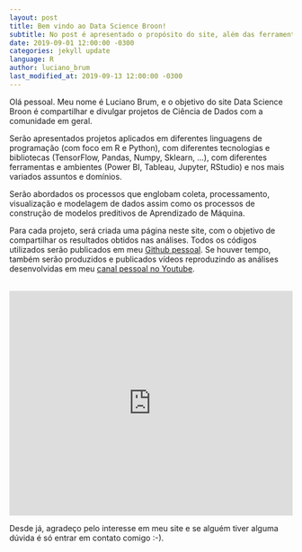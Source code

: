```yaml
---
layout: post
title: Bem vindo ao Data Science Broon!
subtitle: No post é apresentado o propósito do site, além das ferramentas e ambientes que serão utilizados para apresentação de análises no âmbito do mundo de Data Science.
date: 2019-09-01 12:00:00 -0300
categories: jekyll update
language: R
author: luciano_brum
last_modified_at: 2019-09-13 12:00:00 -0300
---
```


Olá pessoal. Meu nome é Luciano Brum, e o objetivo do site Data Science Broon é compartilhar e divulgar projetos de Ciência de Dados com a comunidade em geral.
<br>

Serão apresentados projetos aplicados em diferentes linguagens de programação (com foco em R e Python), com diferentes tecnologias e bibliotecas (TensorFlow, Pandas, Numpy, Sklearn, ...), com diferentes ferramentas e ambientes (Power BI, Tableau, Jupyter, RStudio) e nos mais variados assuntos e domínios.
<br>

Serão abordados os processos que englobam coleta, processamento, visualização e modelagem de dados assim como os processos de construção de modelos preditivos de Aprendizado de Máquina.
<br>

Para cada projeto, será criada uma página neste site, com o objetivo de compartilhar os resultados obtidos nas análises. Todos os códigos utilizados serão publicados em meu [Github pessoal](https://github.com/Lubrum). Se houver tempo, também serão produzidos e publicados vídeos reproduzindo as análises desenvolvidas em meu [canal pessoal no Youtube](https://www.youtube.com/channel/UCAX8r-2riNaYslvOQjgM5PQ).
<br>
<br>

<iframe width="100%" height="400" src="https://www.youtube.com/embed/YwuX569mQms" frameborder="0" allow="accelerometer; autoplay; encrypted-media; gyroscope; picture-in-picture" allowfullscreen></iframe>
<br>

Desde já, agradeço pelo interesse em meu site e se alguém tiver alguma dúvida é só entrar em contato comigo :-).
<br>